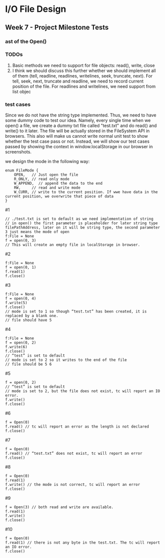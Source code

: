# I/O File Design
## Week 7 - Project Milestone Tests
### ast of the Open()

### TODOs
1. Basic methods we need to support for file objects: read(), write, close
2. I think we should discuss this further whether we should implement all of them (tell, readline, readlines, writelines, seek, truncate, next). For tell, seek, next, truncate and readline, we need to record current position of the file. For readlines and writelines, we need support from list objec

### test cases
Since we do not have the string type implemented. Thus, we need to have some dummy code to test our idea. Namely, every single time when we open() a file, we create a dummy txt file called "test.txt" and do read() and write() to it later. The file will be actually stored in the FileSystem API in browsers. This also will make us cannot write normal unit test to show whether the test case pass or not. Instead, we will show our test cases passed by showing the context in window.localStorage in our browser in screenshots.

we design the mode in the following way:
```
enum FileMode {
    OPEN,   // Just open the file
    R_ONLY, // read only mode
    W_APPEND,  // append the data to the end
    RW,     // read and write mode
    W_CURR, // write to the current position. If wwe have data in the current position, we overwrite that piece of data  
}
```


#1
```
// ./test.txt is set to default as we need implementation of string
// in open() the first parameter is placeholder for later string type filePathAddress, later on it will be string type, the second parameter 3 just means the mode of open
f:File = None
f = open(0, 3)
// This will create an empty file in localStorage in browser.
```

#2
```
f:File = None
f = open(0, 1)
f.read(1)
f.close()
```

#3
```
f:File = None
f = open(0, 4)
f.write(5)
f.close()
// mode is set to 1 so though “test.txt” has been created, it is replaced by a blank one.
// file should have 5

```

#4
```
f:File = None
f = open(0, 2)
f.write(6)
f.close()
// “test” is set to default
// mode is set to 2 so it writes to the end of the file
// file should be 5 6
```

#5
```
f = open(0, 2)
// “test” is set to default
// mode is set to 2, but the file does not exist, tc will report an IO error.
f.write()
f.close()
```

#6
```
f = Open(0)
f.read() // tc will report an error as the length is not declared
f.close()
```

#7
```
f = Open(0)
f.read() // “test.txt” does not exist, tc will report an error
f.close()
```

#8
```
f = Open(0)
f.read(1)
f.write() // the mode is not correct, tc will report an error
f.close()
```

#9
```
f = Open(3) // both read and write are available.
f.read(1)
f.write()
f.close()
```

#10
```
f = Open(0) 
f.read(1) // there is not any byte in the test.txt. The tc will report an IO error.
f.close()
```
